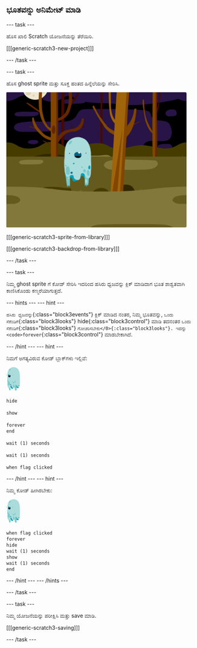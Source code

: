 ## ಭೂತವನ್ನು ಅನಿಮೇಟ್ ಮಾಡಿ

\--- task \---

ಹೊಸ ಖಾಲಿ Scratch ಯೋಜನೆಯನ್ನು ತೆರೆಯಿರಿ.

[[[generic-scratch3-new-project]]]

\--- /task \---

\--- task \---

ಹೊಸ ghost sprite ಮತ್ತು ಸೂಕ್ತ ಹಂತದ ಹಿನ್ನೆಲೆಯನ್ನು ಸೇರಿಸಿ.

![screenshot](images/ghost-ghost.png)

[[[generic-scratch3-sprite-from-library]]]

[[[generic-scratch3-backdrop-from-library]]]

\--- /task \---

\--- task \---

ನಿಮ್ಮ ghost sprite ಗೆ ಕೋಡ್‌ ಸೇರಿಸಿ ಇದರಿಂದ ಹಸಿರು ಧ್ವಜವನ್ನು ಕ್ಲಿಕ್ ಮಾಡಿದಾಗ ಭೂತ ಶಾಶ್ವತವಾಗಿ ಕಾಣಿಸಿಕೊಂಡು ಕಣ್ಮರೆಯಾಗುತ್ತದೆ.

\--- hints \--- \--- hint \---

`ಹಸಿರು ಧ್ವಜವನ್ನು`{:class="block3events"} ಕ್ಲಿಕ್ ಮಾಡಿದ ನಂತರ, ನಿಮ್ಮ ಭೂತವನ್ನು, `ಒಂದು ಸೆಕೆಂಡಿಗೆ`{:class="block3looks"} </code>hide</code>{:class="block3control"} ಮಾಡಿ ತದನಂತರ `ಒಂದು ಸೆಕೆಂಡಿಗೆ`{:class="block3looks"} `ಗೋಚರಿಸಬೇಕು</0>{:class="block3looks"}. ಇದನ್ನು <code>forever`{:class="block3control"} ಮಾಡಬೇಕಾಗಿದೆ.

\--- /hint \--- \--- hint \---

ನಿಮಗೆ ಅಗತ್ಯವಿರುವ ಕೋಡ್ ಬ್ಲಾಕ್‌ಗಳು ಇಲ್ಲಿವೆ:

![ghost-sprite](images/ghost-sprite.png)

```blocks3
hide

show

forever
end

wait (1) seconds

wait (1) seconds

when flag clicked
```

\--- /hint \--- \--- hint \---

ನಿಮ್ಮ ಕೋಡ್ ಹೀಗಿರಬೇಕು:

![ghost-sprite](images/ghost-sprite.png)

```blocks3
when flag clicked
forever
hide
wait (1) seconds
show
wait (1) seconds
end
```

\--- /hint \--- \--- /hints \---

\--- /task \---

\--- task \---

ನಿಮ್ಮ ಯೋಜನೆಯನ್ನು ಪರೀಕ್ಷಿಸಿ ಮತ್ತು save ಮಾಡಿ.

[[[generic-scratch3-saving]]]

\--- /task \---